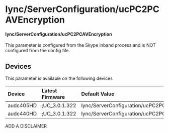 ﻿---
description: lync/ServerConfiguration/ucPC2PCAVEncryption
search:
    keywords: ['lync','ServerConfiguration','ucPC2PCAVEncryption']
---

# lync/ServerConfiguration/ucPC2PCAVEncryption

#### lync/ServerConfiguration/ucPC2PCAVEncryption

This parameter is configured from the Skype inband process and is NOT configured from the config file.



## Devices
This parameter is available on the following devices

| Device | Latest Firmware | Default Value |
|:---|:---|:---|
| audc405HD | ;UC_3.0.1.322 | lync/ServerConfiguration/ucPC2PCAVEncryption=REQUIREENCRYPTION 
| audc440HD | ;UC_3.0.1.322 | lync/ServerConfiguration/ucPC2PCAVEncryption=REQUIREENCRYPTION 

ADD A DISCLAIMER
